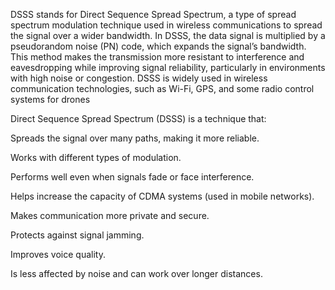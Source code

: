 DSSS stands for Direct Sequence Spread Spectrum, a type of spread spectrum modulation technique used in wireless communications to spread the signal over a wider bandwidth. In DSSS, the data signal is multiplied by a pseudorandom noise (PN) code, which expands the signal’s bandwidth. This method makes the transmission more resistant to interference and eavesdropping while improving signal reliability, particularly in environments with high noise or congestion. DSSS is widely used in wireless communication technologies, such as Wi-Fi, GPS, and some radio control systems for drones

Direct Sequence Spread Spectrum (DSSS) is a technique that:

Spreads the signal over many paths, making it more reliable.

Works with different types of modulation.

Performs well even when signals fade or face interference.

Helps increase the capacity of CDMA systems (used in mobile networks).

Makes communication more private and secure.

Protects against signal jamming.

Improves voice quality.

Is less affected by noise and can work over longer distances.
